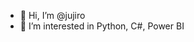 - 👋 Hi, I’m @jujiro
- 👀 I’m interested in Python, C#, Power BI

<!---
jujiro/jujiro is a ✨ special ✨ repository because its `README.md` (this file) appears on your GitHub profile.
You can click the Preview link to take a look at your changes.
--->
